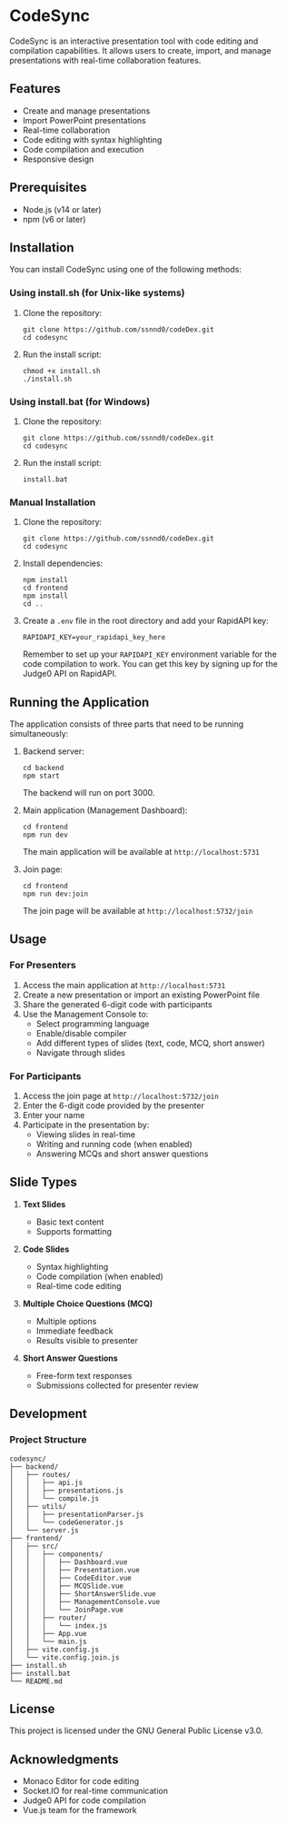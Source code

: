 # CodeSync

CodeSync is an interactive presentation tool with code editing and compilation capabilities. It allows users to create, import, and manage presentations with real-time collaboration features.

## Features

- Create and manage presentations
- Import PowerPoint presentations
- Real-time collaboration
- Code editing with syntax highlighting
- Code compilation and execution
- Responsive design

## Prerequisites

- Node.js (v14 or later)
- npm (v6 or later)

## Installation

You can install CodeSync using one of the following methods:

### Using install.sh (for Unix-like systems)

1. Clone the repository:
   ```
   git clone https://github.com/ssnnd0/codeDex.git
   cd codesync
   ```

2. Run the install script:
   ```
   chmod +x install.sh
   ./install.sh
   ```

### Using install.bat (for Windows)

1. Clone the repository:
   ```
   git clone https://github.com/ssnnd0/codeDex.git
   cd codesync
   ```

2. Run the install script:
   ```
   install.bat
   ```

### Manual Installation

1. Clone the repository:
   ```
   git clone https://github.com/ssnnd0/codeDex.git
   cd codesync
   ```

2. Install dependencies:
   ```
   npm install
   cd frontend
   npm install
   cd ..
   ```

3. Create a `.env` file in the root directory and add your RapidAPI key:
   ```
   RAPIDAPI_KEY=your_rapidapi_key_here
   ```
   Remember to set up your `RAPIDAPI_KEY` environment variable for the code compilation to work. You can get this key by signing up for the Judge0 API on RapidAPI.

## Running the Application

The application consists of three parts that need to be running simultaneously:

1. Backend server:
   ```
   cd backend
   npm start
   ```
   The backend will run on port 3000.

2. Main application (Management Dashboard):
   ```
   cd frontend
   npm run dev
   ```
   The main application will be available at `http://localhost:5731`

3. Join page:
   ```
   cd frontend
   npm run dev:join
   ```
   The join page will be available at `http://localhost:5732/join`

## Usage

### For Presenters

1. Access the main application at `http://localhost:5731`
2. Create a new presentation or import an existing PowerPoint file
3. Share the generated 6-digit code with participants
4. Use the Management Console to:
   - Select programming language
   - Enable/disable compiler
   - Add different types of slides (text, code, MCQ, short answer)
   - Navigate through slides

### For Participants

1. Access the join page at `http://localhost:5732/join`
2. Enter the 6-digit code provided by the presenter
3. Enter your name
4. Participate in the presentation by:
   - Viewing slides in real-time
   - Writing and running code (when enabled)
   - Answering MCQs and short answer questions

## Slide Types

1. **Text Slides**
   - Basic text content
   - Supports formatting

2. **Code Slides**
   - Syntax highlighting
   - Code compilation (when enabled)
   - Real-time code editing

3. **Multiple Choice Questions (MCQ)**
   - Multiple options
   - Immediate feedback
   - Results visible to presenter

4. **Short Answer Questions**
   - Free-form text responses
   - Submissions collected for presenter review

## Development

### Project Structure

```
codesync/
├── backend/
│   ├── routes/
│   │   ├── api.js
│   │   ├── presentations.js
│   │   └── compile.js
│   ├── utils/
│   │   ├── presentationParser.js
│   │   └── codeGenerator.js
│   └── server.js
├── frontend/
│   ├── src/
│   │   ├── components/
│   │   │   ├── Dashboard.vue
│   │   │   ├── Presentation.vue
│   │   │   ├── CodeEditor.vue
│   │   │   ├── MCQSlide.vue
│   │   │   ├── ShortAnswerSlide.vue
│   │   │   ├── ManagementConsole.vue
│   │   │   └── JoinPage.vue
│   │   ├── router/
│   │   │   └── index.js
│   │   ├── App.vue
│   │   └── main.js
│   ├── vite.config.js
│   └── vite.config.join.js
├── install.sh
├── install.bat
└── README.md
```

## License

This project is licensed under the GNU General Public License v3.0.


## Acknowledgments

- Monaco Editor for code editing
- Socket.IO for real-time communication
- Judge0 API for code compilation
- Vue.js team for the framework
